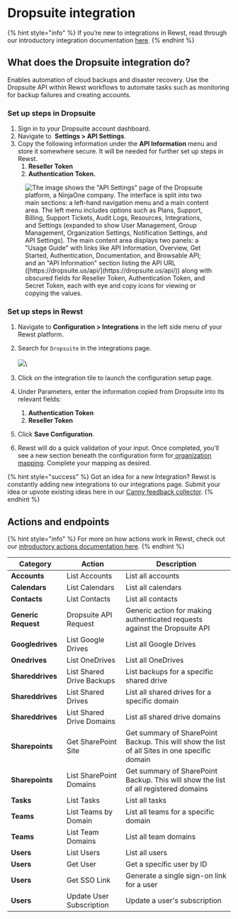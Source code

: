 # Dropsuite integration

{% hint style="info" %}
If you’re new to integrations in Rewst, read through our introductory integration documentation [here](https://docs.rewst.help/documentation/integrations).
{% endhint %}

## What does the Dropsuite integration do?

Enables automation of cloud backups and disaster recovery. Use the Dropsuite API within Rewst workflows to automate tasks such as monitoring for backup failures and creating accounts.

### Set up steps in Dropsuite

1. Sign in to your Dropsuite account dashboard.
2. Navigate to  <img src="../../../../.gitbook/assets/Screenshot 2025-07-21 at 3.29.50 PM.png" alt="" data-size="line"> **Settings > API Settings**.
3. Copy the following information under the **API Information** menu and store it somewhere secure. It will be needed for further set up steps in Rewst.
   1. **Reseller Token**
   2. **Authentication Token.**

<figure><img src="../../../../.gitbook/assets/Screenshot 2025-07-21 at 3.31.55 PM.png" alt="The image shows the &#x22;API Settings&#x22; page of the Dropsuite platform, a NinjaOne company. The interface is split into two main sections: a left-hand navigation menu and a main content area. The left menu includes options such as Plans, Support, Billing, Support Tickets, Audit Logs, Resources, Integrations, and Settings (expanded to show User Management, Group Management, Organization Settings, Notification Settings, and API Settings). The main content area displays two panels: a &#x22;Usage Guide&#x22; with links like API Information, Overview, Get Started, Authentication, Documentation, and Browsable API; and an &#x22;API Information&#x22; section listing the API URL ([https://dropsuite.us/api/](https://dropsuite.us/api/)) along with obscured fields for Reseller Token, Authentication Token, and Secret Token, each with eye and copy icons for viewing or copying the values."><figcaption></figcaption></figure>

### Set up steps in Rewst

1. Navigate to **Configuration > Integrations** in the left side menu of your Rewst platform.
2. Search for `Dropsuite` in the integrations page.\
   \
   ![](<../../../../.gitbook/assets/Screenshot 2025-07-21 at 3.20.03 PM.png>)\

3. Click on the integration tile to launch the configuration setup page.
4. Under Parameters, enter the information copied from Dropsuite into its relevant fields:
   1. **Authentication Token**
   2. **Reseller Token**
5. Click **Save Configuration**.&#x20;
6. Rewst will do a quick validation of your input. Once completed, you'll see a new section beneath the configuration form for[ organization mapping](https://docs.rewst.help/documentation/integrations#what-is-organization-mapping). Complete your mapping as desired.&#x20;

{% hint style="success" %}
Got an idea for a new Integration? Rewst is constantly adding new integrations to our integrations page. Submit your idea or upvote existing ideas here in our [Canny feedback collector](https://rewst.canny.io/integrations).
{% endhint %}

## Actions and endpoints

{% hint style="info" %}
For more on how actions work in Rewst, check out our [introductory actions documentation here](https://docs.rewst.help/documentation/workflows/actions-in-rewst).&#x20;
{% endhint %}

| Category            | Action                    | Description                                                                                   |
| ------------------- | ------------------------- | --------------------------------------------------------------------------------------------- |
| **Accounts**        | List Accounts             | List all accounts                                                                             |
| **Calendars**       | List Calendars            | List all calendars                                                                            |
| **Contacts**        | List Contacts             | List all contacts                                                                             |
| **Generic Request** | Dropsuite API Request     | Generic action for making authenticated requests against the Dropsuite API                    |
| **Googledrives**    | List Google Drives        | List all Google Drives                                                                        |
| **Onedrives**       | List OneDrives            | List all OneDrives                                                                            |
| **Shareddrives**    | List Shared Drive Backups | List backups for a specific shared drive                                                      |
| **Shareddrives**    | List Shared Drives        | List all shared drives for a specific domain                                                  |
| **Shareddrives**    | List Shared Drive Domains | List all shared drive domains                                                                 |
| **Sharepoints**     | Get SharePoint Site       | Get summary of SharePoint Backup. This will show the list of all Sites in one specific domain |
| **Sharepoints**     | List SharePoint Domains   | Get summary of SharePoint Backup. This will show the list of all registered domains           |
| **Tasks**           | List Tasks                | List all tasks                                                                                |
| **Teams**           | List Teams by Domain      | List all teams for a specific domain                                                          |
| **Teams**           | List Team Domains         | List all team domains                                                                         |
| **Users**           | List Users                | List all users                                                                                |
| **Users**           | Get User                  | Get a specific user by ID                                                                     |
| **Users**           | Get SSO Link              | Generate a single sign-on link for a user                                                     |
| **Users**           | Update User Subscription  | Update a user's subscription                                                                  |
